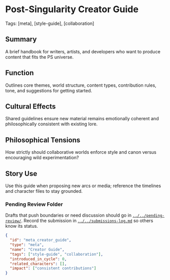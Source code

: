 # Post-Singularity Creator Guide
Tags: [meta], [style-guide], [collaboration]

## Summary
A brief handbook for writers, artists, and developers who want to produce content that fits the PS universe.

## Function
Outlines core themes, world structure, content types, contribution rules, tone, and suggestions for getting started.

## Cultural Effects
Shared guidelines ensure new material remains emotionally coherent and philosophically consistent with existing lore.

## Philosophical Tensions
How strictly should collaborative worlds enforce style and canon versus encouraging wild experimentation?

## Story Use
Use this guide when proposing new arcs or media; reference the timelines and character files to stay grounded.

### Pending Review Folder
Drafts that push boundaries or need discussion should go in [`../../pending-review/`](../../pending-review/).
Record the submission in [`../../submissions-log.md`](../../submissions-log.md) so others know its status.

```json
{
  "id": "meta_creator_guide",
  "type": "meta",
  "name": "Creator Guide",
  "tags": ["style-guide", "collaboration"],
  "introduced_in_cycle": 0,
  "related_characters": [],
  "impact": ["consistent contributions"]
}
```
